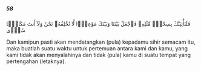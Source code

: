 ##### 58

<span class="ayah">فَلَنَأْتِيَنَّكَ بِسِحْرٍۢ مِّثْلِهِۦ فَٱجْعَلْ بَيْنَنَا وَبَيْنَكَ مَوْعِدًۭا لَّا نُخْلِفُهُۥ نَحْنُ وَلَآ أَنتَ مَكَانًۭا سُوًۭى</span>

<span class="ayah_translation">Dan kamipun pasti akan mendatangkan (pula) kepadamu sihir semacam itu, maka buatlah suatu waktu untuk pertemuan antara kami dan kamu, yang kami tidak akan menyalahinya dan tidak (pula) kamu di suatu tempat yang pertengahan (letaknya).</span>
